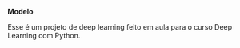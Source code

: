 **Modelo**

Esse é um projeto de deep learning feito em aula para o curso Deep Learning com Python.
